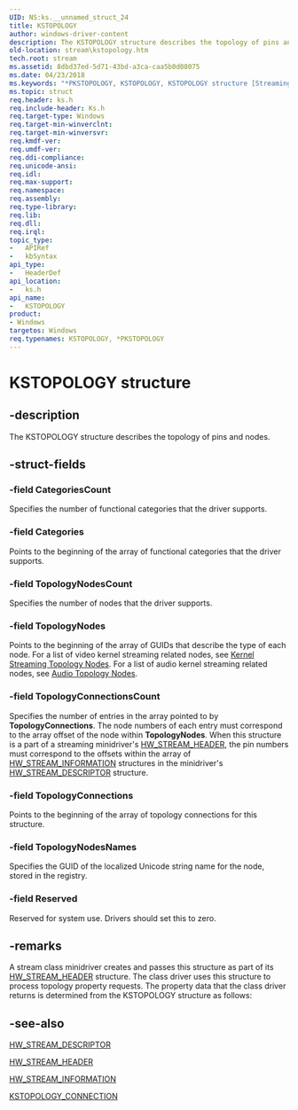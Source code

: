 ```yaml
---
UID: NS:ks.__unnamed_struct_24
title: KSTOPOLOGY
author: windows-driver-content
description: The KSTOPOLOGY structure describes the topology of pins and nodes.
old-location: stream\kstopology.htm
tech.root: stream
ms.assetid: 8dbd37ed-5d71-43bd-a3ca-caa5b0d08075
ms.date: 04/23/2018
ms.keywords: "*PKSTOPOLOGY, KSTOPOLOGY, KSTOPOLOGY structure [Streaming Media Devices], PKSTOPOLOGY, PKSTOPOLOGY structure pointer [Streaming Media Devices], ks-struct_1d55c5f9-18d4-43d0-9fe9-291134e84115.xml, ks/KSTOPOLOGY, ks/PKSTOPOLOGY, stream.kstopology"
ms.topic: struct
req.header: ks.h
req.include-header: Ks.h
req.target-type: Windows
req.target-min-winverclnt: 
req.target-min-winversvr: 
req.kmdf-ver: 
req.umdf-ver: 
req.ddi-compliance: 
req.unicode-ansi: 
req.idl: 
req.max-support: 
req.namespace: 
req.assembly: 
req.type-library: 
req.lib: 
req.dll: 
req.irql: 
topic_type:
-	APIRef
-	kbSyntax
api_type:
-	HeaderDef
api_location:
-	ks.h
api_name:
-	KSTOPOLOGY
product:
- Windows
targetos: Windows
req.typenames: KSTOPOLOGY, *PKSTOPOLOGY
---
```


# KSTOPOLOGY structure


## -description


The KSTOPOLOGY structure describes the topology of pins and nodes.


## -struct-fields




### -field CategoriesCount

Specifies the number of functional categories that the driver supports.


### -field Categories

Points to the beginning of the array of functional categories that the driver supports.


### -field TopologyNodesCount

Specifies the number of nodes that the driver supports.


### -field TopologyNodes

Points to the beginning of the array of GUIDs that describe the type of each node. For a list of video kernel streaming related nodes, see <a href="https://msdn.microsoft.com/library/windows/hardware/ff560886">Kernel Streaming Topology Nodes</a>. For a list of audio kernel streaming related nodes, see <a href="https://msdn.microsoft.com/library/windows/hardware/ff536219">Audio Topology Nodes</a>.


### -field TopologyConnectionsCount

Specifies the number of entries in the array pointed to by <b>TopologyConnections</b>. The node numbers of each entry must correspond to the array offset of the node within <b>TopologyNodes</b>. When this structure is a part of a streaming minidriver's <a href="https://msdn.microsoft.com/library/windows/hardware/ff559690">HW_STREAM_HEADER</a>, the pin numbers must correspond to the offsets within the array of <a href="https://msdn.microsoft.com/library/windows/hardware/ff559692">HW_STREAM_INFORMATION</a> structures in the minidriver's <a href="https://msdn.microsoft.com/library/windows/hardware/ff559686">HW_STREAM_DESCRIPTOR</a> structure.


### -field TopologyConnections

Points to the beginning of the array of topology connections for this structure.


### -field TopologyNodesNames

Specifies the GUID of the localized Unicode string name for the node, stored in the registry.


### -field Reserved

Reserved for system use. Drivers should set this to zero.


## -remarks



A stream class minidriver creates and passes this structure as part of its <a href="https://msdn.microsoft.com/library/windows/hardware/ff559690">HW_STREAM_HEADER</a> structure. The class driver uses this structure to process topology property requests. The property data that the class driver returns is determined from the KSTOPOLOGY structure as follows:






## -see-also




<a href="https://msdn.microsoft.com/library/windows/hardware/ff559686">HW_STREAM_DESCRIPTOR</a>



<a href="https://msdn.microsoft.com/library/windows/hardware/ff559690">HW_STREAM_HEADER</a>



<a href="https://msdn.microsoft.com/library/windows/hardware/ff559692">HW_STREAM_INFORMATION</a>



<a href="https://msdn.microsoft.com/library/windows/hardware/ff567148">KSTOPOLOGY_CONNECTION</a>
 

 

